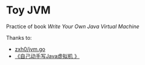 # Toy JVM
Practice of book *Write Your Own Java Virtual Machine*

Thanks to:
- [zxh0/jvm.go](https://github.com/zxh0/jvm.go)
- [《自己动手写Java虚拟机 》](https://item.jd.com/11935272.html)
